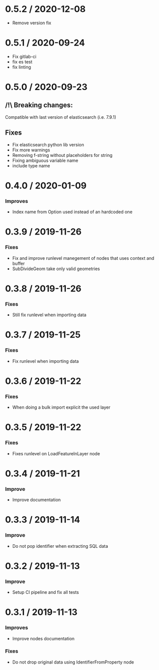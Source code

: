 
0.5.2 / 2020-12-08
==================

  * Remove version fix


0.5.1 / 2020-09-24
==================

  * Fix gitlab-ci
  * fix es test
  * fix linting

0.5.0 / 2020-09-23
==================

## /!\ Breaking changes:

Compatible with last version of elasticsearch (i.e. 7.9.1)

## Fixes

  * Fix elasticsearch python lib version
  * Fix more warnings
  * Removing f-string without placeholders for string
  * Fixing ambiguous variable name
  * include type name

0.4.0 / 2020-01-09
==================

### Improves

* Index name from Option used instead of an hardcoded one

0.3.9 / 2019-11-26
==================

### Fixes

* Fix and improve runlevel manegement of nodes that
  uses context and buffer
* SubDivideGeom take only valid geometries

0.3.8 / 2019-11-26
==================

### Fixes

* Still fix runlevel when importing data

0.3.7 / 2019-11-25
==================

### Fixes

* Fix runlevel when importing data

0.3.6 / 2019-11-22
==================

### Fixes

* When doing a bulk import explicit the used layer

0.3.5 / 2019-11-22
==================

### Fixes

* Fixes runlevel on LoadFeatureInLayer node

0.3.4 / 2019-11-21
==================

### Improve

* Improve documentation

0.3.3 / 2019-11-14
==================

### Improve

* Do not pop identifier when extracting SQL data

0.3.2 / 2019-11-13
==================

### Improve

* Setup CI pipeline and fix all tests

0.3.1 / 2019-11-13
==================

### Improves

* Improve nodes documentation

### Fixes

* Do not drop original data using IdentifierFromProperty node
